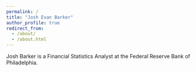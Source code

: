 ```yaml
---
permalink: /
title: "Josh Evan Barker"
author_profile: true
redirect_from: 
  - /about/
  - /about.html
---
```

Josh Barker is a Financial Statistics Analyst at the Federal Reserve Bank of Philadelphia. 
